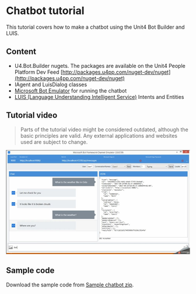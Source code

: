# Chatbot tutorial

This tutorial covers how to make a chatbot using the Unit4 Bot Builder and LUIS.

## Content
-  U4.Bot.Builder nugets. The packages are available on the Unit4 People Platform Dev Feed [http://packages.u4pp.com/nuget-dev/nuget](http://packages.u4pp.com/nuget-dev/nuget)
-  IAgent and LuisDialog classes
-  [Microsoft Bot Emulator](https://emulator.botframework.com/ "Bot Emulator") for running the chatbot
-  [LUIS (Language Understanding Intelligent Service)](https://www.luis.ai/ "Language Understanding Intelligent Service") Intents and Entities

## Tutorial video

> Parts of the tutorial video might be considered outdated, although the basic principles are valid. Any external applications and websites used are subject to change.

[![Building chatbots in Unit4](images/chatbotsvideo.jpg)](https://unit4.sharepoint.com/portals/hub/_layouts/15/PointPublishing.aspx?app=video&p=p&chid=c16459da-459d-4b6c-879c-345b8196b0c7&vid=0fc42366-ee79-4b78-8691-a7f3bf9d4f16 "Building chatbots in Unit4")

## Sample code

Download the sample code from [Sample chatbot zip](files/SampleChatBot.zip "Sample solution").
